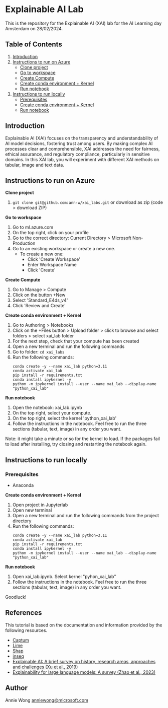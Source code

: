 # Explainable AI Lab

This is the repository for the Explainable AI (XAI) lab for the AI Learning day Amsterdam on 28/02/2024.


## Table of Contents
1. [Introduction](#introduction)
2. [Instructions to run on Azure](#instructions-to-run-on-azure)
    - [Clone project](#clone-project)
    - [Go to workspace](#go-to-workspace)
    - [Create Compute](#create-compute)
    - [Create conda environment + Kernel](#create-conda-environment--kernel)
    - [Run notebook](#run-notebook)
3. [Instructions to run locally](#instructions-to-run-locally)
    - [Prerequisites](#prerequisites)
    - [Create conda environment + Kernel](#create-conda-environment--kernel-1)
    - [Run notebook](#run-notebook-1)




## Introduction

Explainable AI (XAI) focuses on the transparency and understandability of AI model decisions, fostering trust among users. By making complex AI processes clear and comprehensible, XAI addresses the need for fairness, ethical assurance, and regulatory compliance, particularly in sensitive domains. In this XAI lab, you will experiment with different XAI methods on tabular, image and text data.


## Instructions to run on Azure

**Clone project**
1. `git clone git@github.com:ann-w/xai_labs.git` or download as zip (code > download ZIP)

**Go to workspace** 
1. Go to ml.azure.com
2. On the top right, click on your profile 
3. Go to the correct directory: Current Directory > Microsoft Non-Production
2. Go to an existing workspace or create a new one. 
    - To create a new one: 
        - Click 'Create Workspace' 
        - Enter Workspace Name 
        - Click 'Create'

**Create Compute**
1. Go to Manage > Compute
2. Click on the button +New
3. Select 'Standard_E4ds_v4'
4. Click 'Review and Create'


**Create conda environment + Kernel**
1. Go to Authoring > Notebooks
2. Click on the +Files button > Upload folder > click to browse and select folders > select xai_lab folder
3. For the next step, check that your compute has been created
4. Open a new terminal and run the following commands
5. Go to folder: `cd xai_labs`
6. Run the following commands: 
    ```
    conda create -y --name xai_lab python=3.11
    conda activate xai_lab
    pip install -r requirements.txt
    conda install ipykernel -y
    python -m ipykernel install --user --name xai_lab --display-name "python_xai_lab"
    ```

**Run notebook**
1. Open the notebook: xai_lab.ipynb
2. On the top right, select your compute.
3. On the top right, select the kernel 'python_xai_lab'
4. Follow the instructions in the notebook. Feel free to run the three sections (tabular, text, image) in any order you want.

Note: it might take a minute or so for the kernel to load. If the packages fail to load after installing, try closing and restarting the notebook again.


## Instructions to run locally

### Prerequisites
- Anaconda


**Create conda environment + Kernel**
1. Open project in Jupyterlab
2. Open new terminal
3. Open a new terminal and run the following commands from the project directory
5. Run the following commands: 
    ```
    conda create -y --name xai_lab python=3.11
    conda activate xai_lab
    pip install -r requirements.txt
    conda install ipykernel -y
    python -m ipykernel install --user --name xai_lab --display-name "python_xai_lab"
    ```

**Run notebook**
1. Open xai_lab.ipynb. Select kernel "pyhon_xai_lab"
2. Follow the instructions in the notebook. Feel free to run the three sections (tabular, text, image) in any order you want.


Goodluck!


## References

This tutorial is based on the documentation and information provided by the following resources.

- [Captum](https://captum.ai/tutorials/)
- [Lime]()
- [Shap]()
- [inseq]()
- [Explainable AI: A brief survey on history, research areas, approaches and challenges (Xu et al., 2019)](https://www.researchgate.net/profile/Feiyu-Xu/publication/336131051_Explainable_AI_A_Brief_Survey_on_History_Research_Areas_Approaches_and_Challenges/links/5e2b496f92851c3aadd7bf08/Explainable-AI-A-Brief-Survey-on-History-Research-Areas-Approaches-and-Challenges.pdf)
- [Explainability for large language models: A survey (Zhao et al., 2023)](https://dl.acm.org/doi/pdf/10.1145/3639372)


## Author

Annie Wong
anniewong@microsoft.com